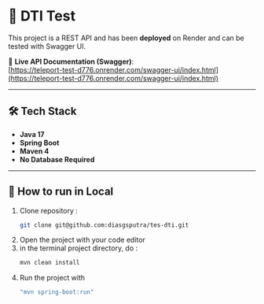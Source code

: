 # 🚀 DTI Test

This project is a REST API and has been **deployed** on Render and can be tested with Swagger UI.

🔗 **Live API Documentation (Swagger)**:  
[https://teleport-test-d776.onrender.com/swagger-ui/index.html](https://teleport-test-d776.onrender.com/swagger-ui/index.html)

---

## 🛠️ Tech Stack

- **Java 17**
- **Spring Boot**
- **Maven 4**
- **No Database Required**

---

## 🚧 How to run in Local

1. Clone repository :
   ```bash
   git clone git@github.com:diasgsputra/tes-dti.git
2. Open the project with your code editor
4. in the terminal project directory, do :
   ```bash
   mvn clean install 
6. Run the project with
   ```bash
   "mvn spring-boot:run"

